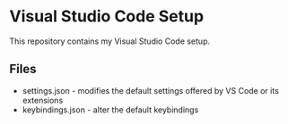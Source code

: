 # Visual Studio Code Setup
This repository contains my Visual Studio Code setup.

## Files
* settings.json - modifies the default settings offered by VS Code or its extensions
* keybindings.json - alter the default keybindings
